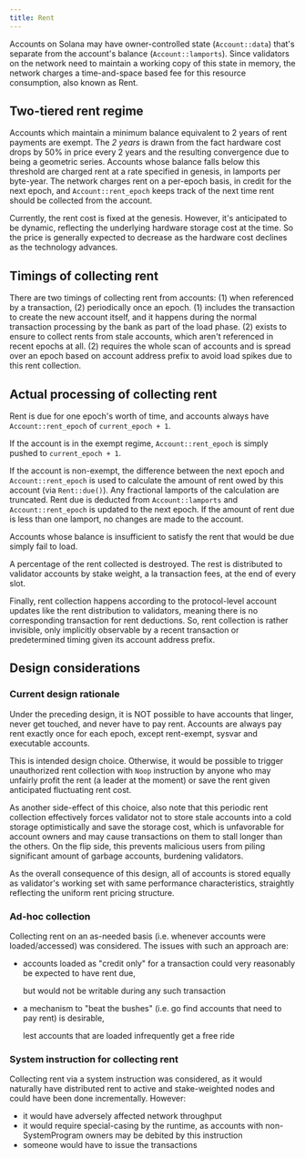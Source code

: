 ```yaml
---
title: Rent
---
```


Accounts on Solana may have owner-controlled state \(`Account::data`\) that's separate from the account's balance \(`Account::lamports`\). Since validators on the network need to maintain a working copy of this state in memory, the network charges a time-and-space based fee for this resource consumption, also known as Rent.

## Two-tiered rent regime

Accounts which maintain a minimum balance equivalent to 2 years of rent payments are exempt. The _2 years_ is drawn from the fact hardware cost drops by 50% in price every 2 years and the resulting convergence due to being a geometric series. Accounts whose balance falls below this threshold are charged rent at a rate specified in genesis, in lamports per byte-year. The network charges rent on a per-epoch basis, in credit for the next epoch, and `Account::rent_epoch` keeps track of the next time rent should be collected from the account.

Currently, the rent cost is fixed at the genesis. However, it's anticipated to be dynamic, reflecting the underlying hardware storage cost at the time. So the price is generally expected to decrease as the hardware cost declines as the technology advances.

## Timings of collecting rent

There are two timings of collecting rent from accounts: \(1\) when referenced by a transaction, \(2\) periodically once an epoch. \(1\) includes the transaction to create the new account itself, and it happens during the normal transaction processing by the bank as part of the load phase. \(2\) exists to ensure to collect rents from stale accounts, which aren't referenced in recent epochs at all. \(2\) requires the whole scan of accounts and is spread over an epoch based on account address prefix to avoid load spikes due to this rent collection.

## Actual processing of collecting rent

Rent is due for one epoch's worth of time, and accounts always have `Account::rent_epoch` of `current_epoch + 1`.

If the account is in the exempt regime, `Account::rent_epoch` is simply pushed to `current_epoch + 1`.

If the account is non-exempt, the difference between the next epoch and `Account::rent_epoch` is used to calculate the amount of rent owed by this account \(via `Rent::due()`\). Any fractional lamports of the calculation are truncated. Rent due is deducted from `Account::lamports` and `Account::rent_epoch` is updated to the next epoch. If the amount of rent due is less than one lamport, no changes are made to the account.

Accounts whose balance is insufficient to satisfy the rent that would be due simply fail to load.

A percentage of the rent collected is destroyed. The rest is distributed to validator accounts by stake weight, a la transaction fees, at the end of every slot.

Finally, rent collection happens according to the protocol-level account updates like the rent distribution to validators, meaning there is no corresponding transaction for rent deductions. So, rent collection is rather invisible, only implicitly observable by a recent transaction or predetermined timing given its account address prefix.

## Design considerations

### Current design rationale

Under the preceding design, it is NOT possible to have accounts that linger, never get touched, and never have to pay rent. Accounts are always pay rent exactly once for each epoch, except rent-exempt, sysvar and executable accounts.

This is intended design choice. Otherwise, it would be possible to trigger unauthorized rent collection with `Noop` instruction by anyone who may unfairly profit the rent (a leader at the moment) or save the rent given anticipated fluctuating rent cost.

As another side-effect of this choice, also note that this periodic rent collection effectively forces validator not to store stale accounts into a cold storage optimistically and save the storage cost, which is unfavorable for account owners and may cause transactions on them to stall longer than the others. On the flip side, this prevents malicious users from piling significant amount of garbage accounts, burdening validators.

As the overall consequence of this design, all of accounts is stored equally as validator's working set with same performance characteristics, straightly reflecting the uniform rent pricing structure.

### Ad-hoc collection

Collecting rent on an as-needed basis \(i.e. whenever accounts were loaded/accessed\) was considered. The issues with such an approach are:

- accounts loaded as "credit only" for a transaction could very reasonably be expected to have rent due,

  but would not be writable during any such transaction

- a mechanism to "beat the bushes" \(i.e. go find accounts that need to pay rent\) is desirable,

  lest accounts that are loaded infrequently get a free ride

### System instruction for collecting rent

Collecting rent via a system instruction was considered, as it would naturally have distributed rent to active and stake-weighted nodes and could have been done incrementally. However:

- it would have adversely affected network throughput
- it would require special-casing by the runtime, as accounts with non-SystemProgram owners may be debited by this instruction
- someone would have to issue the transactions
